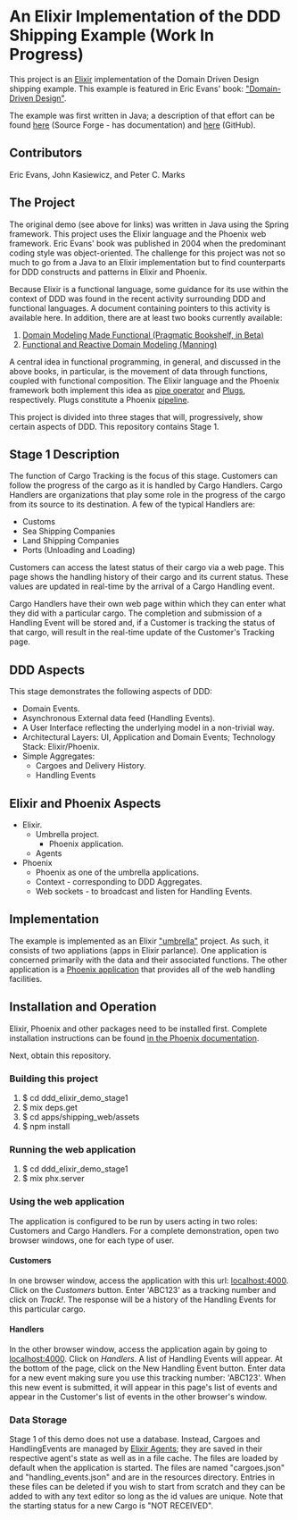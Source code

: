 # An Elixir Implementation of the DDD Shipping Example (Work In Progress)
This project is an [Elixir](https://elixir-lang.org/) implementation of the Domain Driven Design
shipping example. This example is featured in Eric Evans' book:
["Domain-Driven Design"](https://www.amazon.com/Domain-Driven-Design-Tackling-Complexity-Software/dp/0321125215/ref=sr_1_1?s=books&ie=UTF8&qid=1496944932&sr=1-1&keywords=domain-driven+design+tackling+complexity+in+the+heart+of+software).

The example was first written in Java; a description of that effort can be found
[here](http://dddsample.sourceforge.net/) (Source Forge - has documentation) and
[here](https://github.com/citerus/dddsample-core) (GitHub).

## Contributors
Eric Evans, John Kasiewicz, and Peter C. Marks
## The Project
The original demo (see above for links) was written in Java using the Spring framework. This project uses the Elixir language and the Phoenix web framework. Eric Evans' book was published in 2004 when the predominant coding style was object-oriented. The challenge for this project was not so much to go from a Java to an Elixir implementation but to find counterparts for DDD constructs and patterns in Elixir and Phoenix.

Because Elixir is a functional language, some guidance for its use within the context of DDD was found in the recent activity surrounding DDD and functional languages. A document containing pointers to this activity is available here. In addition, there are at least two books currently
available:

1. [Domain Modeling Made Functional (Pragmatic Bookshelf, in Beta)](https://pragprog.com/book/swdddf/domain-modeling-made-functional)
2. [Functional and Reactive Domain Modeling (Manning)](https://www.manning.com/books/functional-and-reactive-domain-modeling)

A central idea in functional programming, in general, and discussed in the above books, in particular, is
the movement of data through functions, coupled with functional composition. The Elixir language and the Phoenix framework both implement this idea as
[pipe operator](https://elixir-lang.org/getting-started/enumerables-and-streams.html#the-pipe-operator) and
[Plugs](https://hexdocs.pm/phoenix/plug.html), respectively. Plugs constitute a
Phoenix [pipeline](https://hexdocs.pm/phoenix/routing.html#pipelines).

This project is divided into three stages that will, progressively, show
certain aspects of DDD. This repository contains Stage 1.

## Stage 1 Description
The function of Cargo Tracking is the focus of this stage. Customers can follow the progress of the cargo
as it is handled by Cargo Handlers.
Cargo Handlers are  organizations that play some role in the progress of the cargo from its source to its
destination. A few of the typical Handlers are:
* Customs
* Sea Shipping Companies
* Land Shipping Companies
* Ports (Unloading and Loading)

Customers can access the latest status of their cargo via a web page. This page shows the handling
history of their cargo and its current status.  These values are updated in real-time by the arrival of a
Cargo Handling event.

Cargo Handlers have their own web page within which they can enter what they did
with a particular cargo. The completion and submission of a Handling Event will be stored and, if a
Customer is tracking the status of that cargo, will result in the real-time update of the Customer's
Tracking page.
## DDD Aspects
This stage demonstrates the following aspects of DDD:
* Domain Events.
* Asynchronous External data feed (Handling Events).
* A User Interface reflecting the underlying model in a non-trivial way.
* Architectural Layers: UI, Application and Domain Events; Technology Stack: Elixir/Phoenix.
* Simple Aggregates:
  * Cargoes and Delivery History.
  * Handling Events

## Elixir and Phoenix Aspects
* Elixir.
  * Umbrella project.
    * Phoenix application.
  * Agents
* Phoenix
  * Phoenix as one of the umbrella applications.
  * Context - corresponding to DDD Aggregates.
  * Web sockets - to broadcast and listen for Handling Events.

## Implementation
The example is implemented as an Elixir
["umbrella"](https://elixir-lang.org/getting-started/mix-otp/dependencies-and-umbrella-apps.html#umbrella-projects) project.
As such, it consists of two appliations (apps in Elixir parlance). One application is concerned primarily
with the data and their associated functions. The other application is a
[Phoenix application](http://phoenixframework.org/) that provides all of the web handling facilities.
## Installation and Operation
Elixir, Phoenix and other packages need to be installed first. Complete installation instructions can be found [in the Phoenix documentation](https://hexdocs.pm/phoenix/installation.html#content).

Next, obtain this repository.
### Building this project
1. $ cd ddd_elixir_demo_stage1
2. $ mix deps.get
3. $ cd apps/shipping_web/assets
4. $ npm install

### Running the web application
1. $ cd ddd_elixir_demo_stage1
2. $ mix phx.server

### Using the web application
The application is configured to be run by users acting in two roles: Customers and Cargo Handlers. For a
complete demonstration, open two browser windows, one for each type of user.

#### Customers

In one browser window, access the application with this url: [localhost:4000](localhost:4000). Click on the _Customers_ button. Enter 'ABC123' as a tracking number and click on _Track!_.
The response will be a history of the Handling Events for this particular cargo.
#### Handlers
In the other browser window, access the application again by going to [localhost:4000](localhost:4000). Click on _Handlers_. A list of Handling Events will appear. At the bottom of the page, click on the New Handling Event button.
Enter data for a new event making sure you use this tracking number: 'ABC123'.
When this new event is submitted, it will appear in this page's list of events and appear in the
Customer's list of events in the other browser's window.
### Data Storage
Stage 1 of this demo does not use a database. Instead, Cargoes and HandlingEvents are managed by [Elixir Agents](https://hexdocs.pm/elixir/Agent.html); they are saved in their respective agent's state as well as in a file cache. The files are loaded by default when the application is started. The files are named
"cargoes.json" and "handling_events.json"
and are in the resources directory. Entries in these files can be deleted if you wish to start from
scratch and they can be added to with any text editor so long as the id values are unique. Note that
the starting status for a new Cargo is "NOT RECEIVED".
